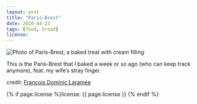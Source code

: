 ```yaml
---
layout: post
title: "Paris-Brest"
date: 2020-04-23
tags: [food, bread]
license: 
---
```


![Photo of Paris-Brest, a baked treat with cream filling]({{site.baseurl}}/assets/img/2020-04-23-paris-brest.jpg)

This is the Paris-Brest that I baked a week or so ago (who can keep track anymore), feat. my wife’s stray finger.

credit: [François Dominic Laramée](https://twitter.com/fdlaramee)

{% if page.license %}license: {{ page.license }} {% endif %}
